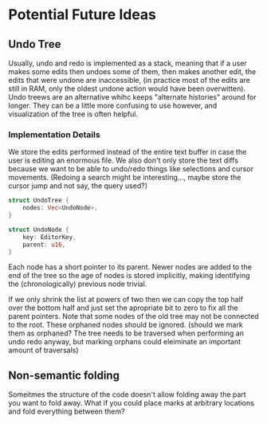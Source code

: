 # Potential Future Ideas

## Undo Tree

Usually, undo and redo is implemented as a stack, meaning that if a user makes some edits then
undoes some of them, then makes another edit, the edits that were undone are inaccessible,
(in practice most of the edits are still in RAM, only the oldest undone action would have
been overwitten). Undo treews are an alternative whihc keeps "alternate histories" around for longer.
They can be a little more confusing to use however, and visualization of the tree is often helpful.

### Implementation Details

We store the edits performed instead of the entire text buffer in case the user is editing an enormous
file. We also don't only store the text diffs because we want to be able to undo/redo things like
selections and cursor movements. (Redoing a search might be interesting..., maybe store the cursor jump
and not say, the query used?)

```rust
struct UndoTree {
    nodes: Vec<UndoNode>,
}

struct UndoNode {
    key: EditorKey,
    parent: u16,
}
```

Each node has a short pointer to its parent. Newer nodes are added to the end of the tree so the
age of nodes is stored implicitly, making identifying the (chronologically) previous node trivial.

If we only shrink the list at powers of two then we can copy the top half over the bottom half
and just set the apropriate bit to zero to fix all the parent pointers. Note that some nodes
of the old tree may not be connected to the root. These orphaned nodes should be ignored.
(should we mark them as orphaned? The tree needs to be traversed when performing an undo redo anyway, but marking orphans could eleiminate an important amount of traversals)

## Non-semantic folding
Someitmes the structure of the code doesn't allow folding away the part you want to fold away.
What if you could place marks at arbitrary locations and fold everything between them?
